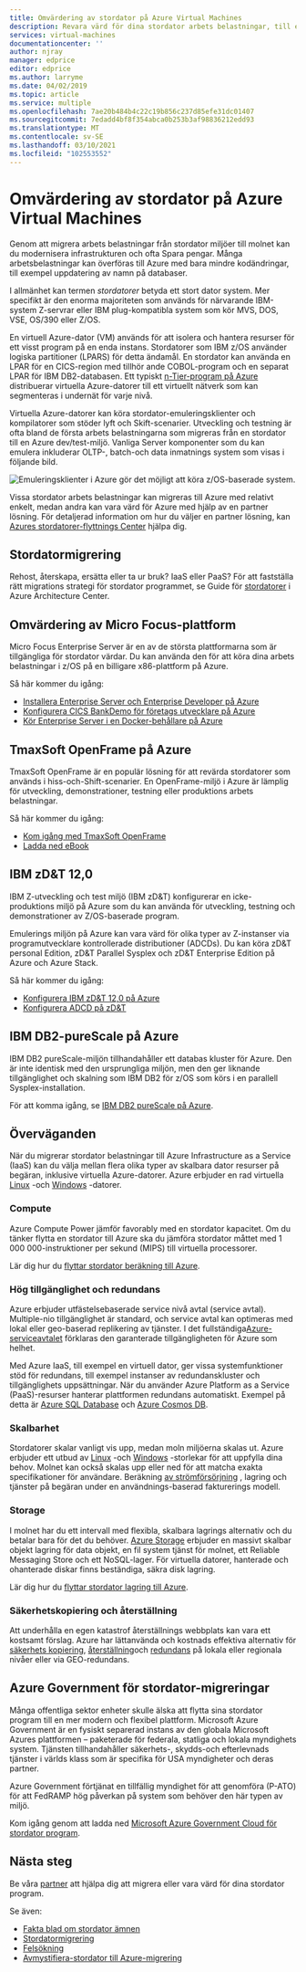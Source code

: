 ```yaml
---
title: Omvärdering av stordator på Azure Virtual Machines
description: Revara värd för dina stordator arbets belastningar, till exempel IBM Z-baserade system med virtuella datorer (VM) på Microsoft Azure.
services: virtual-machines
documentationcenter: ''
author: njray
manager: edprice
editor: edprice
ms.author: larryme
ms.date: 04/02/2019
ms.topic: article
ms.service: multiple
ms.openlocfilehash: 7ae20b484b4c22c19b856c237d85efe31dc01407
ms.sourcegitcommit: 7edadd4bf8f354abca0b253b3af98836212edd93
ms.translationtype: MT
ms.contentlocale: sv-SE
ms.lasthandoff: 03/10/2021
ms.locfileid: "102553552"
---
```

# <a name="mainframe-rehosting-on-azure-virtual-machines"></a>Omvärdering av stordator på Azure Virtual Machines

Genom att migrera arbets belastningar från stordator miljöer till molnet kan du modernisera infrastrukturen och ofta Spara pengar. Många arbetsbelastningar kan överföras till Azure med bara mindre kodändringar, till exempel uppdatering av namn på databaser.

I allmänhet kan termen *stordatorer* betyda ett stort dator system. Mer specifikt är den enorma majoriteten som används för närvarande IBM-system Z-servrar eller IBM plug-kompatibla system som kör MVS, DOS, VSE, OS/390 eller Z/OS.

En virtuell Azure-dator (VM) används för att isolera och hantera resurser för ett visst program på en enda instans. Stordatorer som IBM z/OS använder logiska partitioner (LPARS) för detta ändamål. En stordator kan använda en LPAR för en CICS-region med tillhör ande COBOL-program och en separat LPAR för IBM DB2-databasen. Ett typiskt [n-Tier-program på Azure](/azure/architecture/reference-architectures/n-tier/n-tier-sql-server) distribuerar virtuella Azure-datorer till ett virtuellt nätverk som kan segmenteras i undernät för varje nivå.

Virtuella Azure-datorer kan köra stordator-emuleringsklienter och kompilatorer som stöder lyft och Skift-scenarier. Utveckling och testning är ofta bland de första arbets belastningarna som migreras från en stordator till en Azure dev/test-miljö. Vanliga Server komponenter som du kan emulera inkluderar OLTP-, batch-och data inmatnings system som visas i följande bild.

![Emuleringsklienter i Azure gör det möjligt att köra z/OS-baserade system.](media/01-overview.png)

Vissa stordator arbets belastningar kan migreras till Azure med relativt enkelt, medan andra kan vara värd för Azure med hjälp av en partner lösning. För detaljerad information om hur du väljer en partner lösning, kan [Azures stordatorer-flyttnings Center](https://azure.microsoft.com/migration/mainframe/) hjälpa dig.

## <a name="mainframe-migration"></a>Stordatormigrering

Rehost, återskapa, ersätta eller ta ur bruk? IaaS eller PaaS? För att fastställa rätt migrations strategi för stordator programmet, se Guide för [stordatorer](/azure/architecture/cloud-adoption/infrastructure/mainframe-migration/overview)  i Azure Architecture Center.

## <a name="micro-focus-rehosting-platform"></a>Omvärdering av Micro Focus-plattform

Micro Focus Enterprise Server är en av de största plattformarna som är tillgängliga för stordator värdar. Du kan använda den för att köra dina arbets belastningar i z/OS på en billigare x86-plattform på Azure.

Så här kommer du igång:

- [Installera Enterprise Server och Enterprise Developer på Azure](./microfocus/set-up-micro-focus-azure.md)
- [Konfigurera CICS BankDemo för företags utvecklare på Azure](./microfocus/demo.md)
- [Kör Enterprise Server i en Docker-behållare på Azure](./microfocus/run-enterprise-server-container.md)


## <a name="tmaxsoft-openframe-on-azure"></a>TmaxSoft OpenFrame på Azure

TmaxSoft OpenFrame är en populär lösning för att revärda stordatorer som används i hiss-och-Shift-scenarier. En OpenFrame-miljö i Azure är lämplig för utveckling, demonstrationer, testning eller produktions arbets belastningar.

Så här kommer du igång:

- [Kom igång med TmaxSoft OpenFrame](./tmaxsoft/get-started.md)
- [Ladda ned eBook](https://azure.microsoft.com/resources/install-tmaxsoft-openframe-on-azure/)

## <a name="ibm-zdt-120"></a>IBM zD&T 12,0

IBM Z-utveckling och test miljö (IBM zD&T) konfigurerar en icke-produktions miljö på Azure som du kan använda för utveckling, testning och demonstrationer av Z/OS-baserade program.

Emulerings miljön på Azure kan vara värd för olika typer av Z-instanser via programutvecklare kontrollerade distributioner (ADCDs). Du kan köra zD&T personal Edition, zD&T Parallel Sysplex och zD&T Enterprise Edition på Azure och Azure Stack.

Så här kommer du igång:

- [Konfigurera IBM zD&T 12,0 på Azure](./ibm/install-ibm-z-environment.md)
- [Konfigurera ADCD på zD&T](./ibm/demo.md)

## <a name="ibm-db2-purescale-on-azure"></a>IBM DB2-pureScale på Azure

IBM DB2 pureScale-miljön tillhandahåller ett databas kluster för Azure. Den är inte identisk med den ursprungliga miljön, men den ger liknande tillgänglighet och skalning som IBM DB2 för z/OS som körs i en parallell Sysplex-installation.

För att komma igång, se [IBM DB2 pureScale på Azure](.//ibm/ibm-db2-purescale-azure.md).

## <a name="considerations"></a>Överväganden

När du migrerar stordator belastningar till Azure Infrastructure as a Service (IaaS) kan du välja mellan flera olika typer av skalbara dator resurser på begäran, inklusive virtuella Azure-datorer. Azure erbjuder en rad virtuella [Linux](../../linux/overview.md) -och [Windows](../../windows/overview.md) -datorer.

### <a name="compute"></a>Compute

Azure Compute Power jämför favorably med en stordator kapacitet. Om du tänker flytta en stordator till Azure ska du jämföra stordator måttet med 1 000 000-instruktioner per sekund (MIPS) till virtuella processorer. 

Lär dig hur du [flyttar stordator beräkning till Azure](./concepts/mainframe-compute-azure.md).

### <a name="high-availability-and-failover"></a>Hög tillgänglighet och redundans

Azure erbjuder utfästelsebaserade service nivå avtal (service avtal). Multiple-nio tillgänglighet är standard, och service avtal kan optimeras med lokal eller geo-baserad replikering av tjänster. I det fullständiga[Azure-serviceavtalet](https://azure.microsoft.com/support/legal/sla/virtual-machines/) förklaras den garanterade tillgängligheten för Azure som helhet.

Med Azure IaaS, till exempel en virtuell dator, ger vissa systemfunktioner stöd för redundans, till exempel instanser av redundanskluster och tillgänglighets uppsättningar. När du använder Azure Platform as a Service (PaaS)-resurser hanterar plattformen redundans automatiskt. Exempel på detta är [Azure SQL Database](../../../azure-sql/database/sql-database-paas-overview.md) och [Azure Cosmos DB](../../../cosmos-db/introduction.md).

### <a name="scalability"></a>Skalbarhet

Stordatorer skalar vanligt vis upp, medan moln miljöerna skalas ut. Azure erbjuder ett utbud av [Linux](../../sizes.md) -och [Windows](../../sizes.md) -storlekar för att uppfylla dina behov. Molnet kan också skalas upp eller ned för att matcha exakta specifikationer för användare. Beräkning [av strömförsörjning](/azure/architecture/best-practices/auto-scaling) , lagring och tjänster på begäran under en användnings-baserad fakturerings modell.

### <a name="storage"></a>Storage

I molnet har du ett intervall med flexibla, skalbara lagrings alternativ och du betalar bara för det du behöver. [Azure Storage](../../../storage/common/storage-introduction.md) erbjuder en massivt skalbar objekt lagring för data objekt, en fil system tjänst för molnet, ett Reliable Messaging Store och ett NoSQL-lager. För virtuella datorer, hanterade och ohanterade diskar finns beständiga, säkra disk lagring.

Lär dig hur du [flyttar stordator lagring till Azure](./concepts/mainframe-storage-azure.md).

### <a name="backup-and-recovery"></a>Säkerhetskopiering och återställning

Att underhålla en egen katastrof återställnings webbplats kan vara ett kostsamt förslag. Azure har lättanvända och kostnads effektiva alternativ för [säkerhets kopiering](../../../backup/backup-overview.md), [återställning](../../../site-recovery/site-recovery-overview.md)och [redundans](../../../storage/common/storage-redundancy.md) på lokala eller regionala nivåer eller via GEO-redundans.

## <a name="azure-government-for-mainframe-migrations"></a>Azure Government för stordator-migreringar

Många offentliga sektor enheter skulle älska att flytta sina stordator program till en mer modern och flexibel plattform. Microsoft Azure Government är en fysiskt separerad instans av den globala Microsoft Azures plattformen – paketerade för federala, statliga och lokala myndighets system. Tjänsten tillhandahåller säkerhets-, skydds-och efterlevnads tjänster i världs klass som är specifika för USA myndigheter och deras partner.

Azure Government förtjänat en tillfällig myndighet för att genomföra (P-ATO) för att FedRAMP hög påverkan på system som behöver den här typen av miljö.

Kom igång genom att ladda ned [Microsoft Azure Government Cloud för stordator program](https://azure.microsoft.com/resources/microsoft-azure-government-cloud-for-mainframe-applications/en-us/).

## <a name="next-steps"></a>Nästa steg

Be våra [partner](partner-workloads.md) att hjälpa dig att migrera eller vara värd för dina stordator program. 

Se även:

- [Fakta blad om stordator ämnen](mainframe-white-papers.md)
- [Stordatormigrering](/azure/architecture/cloud-adoption/infrastructure/mainframe-migration/overview)
- [Felsökning](../../troubleshooting/index.yml)
- [Avmystifiera-stordator till Azure-migrering](https://azure.microsoft.com/resources/demystifying-mainframe-to-azure-migration/)

<!-- INTERNAL LINKS -->
[microfocus-get-started]: /microfocus/get-started.md
[microfocus-setup]: /microfocus/set-up-micro-focus-azure.md
[microfocus-demo]: /microfocus/demo.md
[ibm-get-started]: /ibm/get-started.md
[ibm-install-z]: /ibm/install-ibm-z-environment.md
[ibm-demo]: /ibm/demo.md